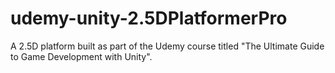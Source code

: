 # udemy-unity-2.5DPlatformerPro
A 2.5D platform built as part of the Udemy course titled "The Ultimate Guide to Game Development with Unity".
